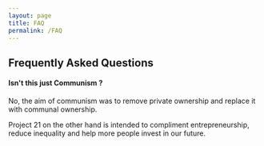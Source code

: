```yaml
---
layout: page
title: FAQ
permalink: /FAQ
---
```


## Frequently Asked Questions

#### Isn't this just Communism ? 
No, the aim of communism was to remove private ownership and replace it with communal ownership.  

Project 21 on the other hand is intended to compliment entrepreneurship, reduce inequality and help more people invest in our future. 


